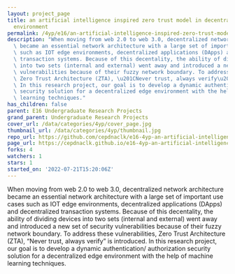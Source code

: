 ```yaml
---
layout: project_page
title: an artificial intelligence inspired zero trust model in decentralized edge
  environment
permalink: /4yp/e16/an-artificial-intelligence-inspired-zero-trust-model-in-decentralized-edge-environment/
description: "When moving from web 2.0 to web 3.0, decentralized network architecture\
  \ became an essential network architecture with a large set of important use cases\
  \ such as IOT edge environments, decentralized applications (DApps) and decentralized\
  \ transaction systems. Because of this decentality, the ability of dividing devices\
  \ into two sets (internal and external) went away and introduced a new set of  security\
  \ vulnerabilities because of their fuzzy network boundary. To address these vulnerabilities,\
  \ Zero Trust Architecture (ZTA), \u201CNever trust, always verify\u201D is introduced.\
  \ In this research project, our goal is to develop a dynamic authentication/ authorization\
  \ security solution for a decentralized edge environment with the help of machine\
  \ learning techniques."
has_children: false
parent: E16 Undergraduate Research Projects
grand_parent: Undergraduate Research Projects
cover_url: /data/categories/4yp/cover_page.jpg
thumbnail_url: /data/categories/4yp/thumbnail.jpg
repo_url: https://github.com/cepdnaclk/e16-4yp-an-artificial-intelligence-inspired-zero-trust-model-in-decentralized-edge-environment
page_url: https://cepdnaclk.github.io/e16-4yp-an-artificial-intelligence-inspired-zero-trust-model-in-decentralized-edge-environment
forks: 4
watchers: 1
stars: 1
started_on: '2022-07-21T15:20:06Z'
---
```


When moving from web 2.0 to web 3.0, decentralized network architecture became an essential network architecture with a large set of important use cases such as IOT edge environments, decentralized applications (DApps) and decentralized transaction systems. Because of this decentality, the ability of dividing devices into two sets (internal and external) went away and introduced a new set of  security vulnerabilities because of their fuzzy network boundary. To address these vulnerabilities, Zero Trust Architecture (ZTA), “Never trust, always verify” is introduced. In this research project, our goal is to develop a dynamic authentication/ authorization security solution for a decentralized edge environment with the help of machine learning techniques.